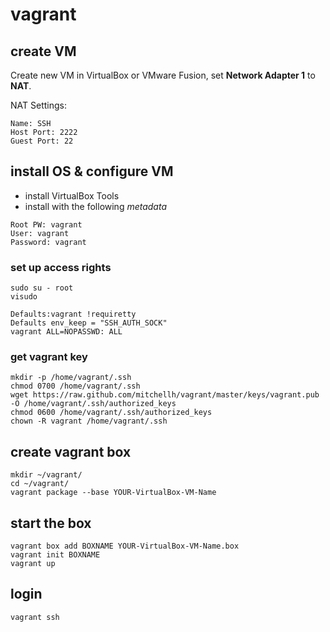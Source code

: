 # vagrant
## create VM
Create new VM in VirtualBox or VMware Fusion, set **Network Adapter 1** to **NAT**.

NAT Settings:

```
Name: SSH
Host Port: 2222
Guest Port: 22
```

## install OS & configure VM
* install VirtualBox Tools
* install with the following *metadata*

```
Root PW: vagrant
User: vagrant
Password: vagrant
```

### set up access rights

```
sudo su - root
visudo
```

```
Defaults:vagrant !requiretty
Defaults env_keep = "SSH_AUTH_SOCK"
vagrant ALL=NOPASSWD: ALL
```

### get vagrant key
```
mkdir -p /home/vagrant/.ssh
chmod 0700 /home/vagrant/.ssh
wget https://raw.github.com/mitchellh/vagrant/master/keys/vagrant.pub -O /home/vagrant/.ssh/authorized_keys
chmod 0600 /home/vagrant/.ssh/authorized_keys
chown -R vagrant /home/vagrant/.ssh
```

## create vagrant box
```
mkdir ~/vagrant/
cd ~/vagrant/
vagrant package --base YOUR-VirtualBox-VM-Name
```

## start the box
```
vagrant box add BOXNAME YOUR-VirtualBox-VM-Name.box
vagrant init BOXNAME
vagrant up
```

## login
```
vagrant ssh
```